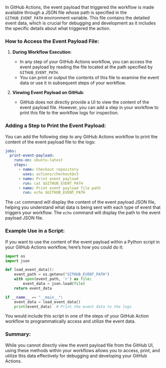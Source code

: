In GitHub Actions, the event payload that triggered the workflow is made available through a JSON file whose path is specified in the `GITHUB_EVENT_PATH` environment variable. This file contains the detailed event data, which is crucial for debugging and development as it includes the specific details about what triggered the action.

### How to Access the Event Payload File:

1. **During Workflow Execution**:
   - In any step of your GitHub Actions workflow, you can access the event payload by reading the file located at the path specified by `GITHUB_EVENT_PATH`.
   - You can print or output the contents of this file to examine the event data or use it in subsequent steps of your workflow.

2. **Viewing Event Payload on GitHub**:
   - GitHub does not directly provide a UI to view the content of the event payload file. However, you can add a step in your workflow to print this file to the workflow logs for inspection.

### Adding a Step to Print the Event Payload:

You can add the following step to any GitHub Actions workflow to print the content of the event payload file to the logs:

```yaml
jobs:
  print-event-payload:
    runs-on: ubuntu-latest
    steps:
      - name: Checkout repository
        uses: actions/checkout@v3
      - name: Print event payload
        run: cat $GITHUB_EVENT_PATH
      - name: Print event payload file path
        run: echo $GITHUB_EVENT_PATH
```

The `cat` command will display the content of the event payload JSON file, helping you understand what data is being 
sent with each type of event that triggers your workflow.
The `echo` command will display the path to the event payload JSON file.

### Example Use in a Script:

If you want to use the content of the event payload within a Python script in your GitHub Actions workflow, here’s how you could do it:

```python
import os
import json

def load_event_data():
    event_path = os.getenv("GITHUB_EVENT_PATH")
    with open(event_path, 'r') as file:
        event_data = json.load(file)
    return event_data

if __name__ == "__main__":
    event_data = load_event_data()
    print(event_data)  # Print the event data to the logs
```

You would include this script in one of the steps of your GitHub Action workflow to programmatically access and utilize the event data.

### Summary:

While you cannot directly view the event payload file from the GitHub UI, using these methods within your workflows allows you to access, print, and utilize this data effectively for debugging and developing your GitHub Actions.